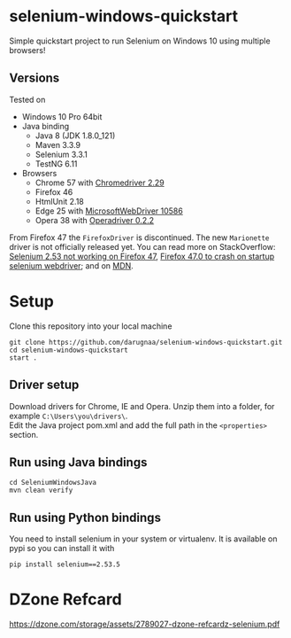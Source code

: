 # selenium-windows-quickstart
Simple quickstart project to run Selenium on Windows 10 using multiple browsers!


## Versions
Tested on
* Windows 10 Pro 64bit
* Java binding
  * Java 8 (JDK 1.8.0_121)
  * Maven 3.3.9
  * Selenium 3.3.1
  * TestNG 6.11
* Browsers
  * Chrome 57 with [Chromedriver 2.29](http://chromedriver.storage.googleapis.com/2.29/chromedriver_win32.zip)
  * Firefox 46
  * HtmlUnit 2.18
  * Edge 25 with [MicrosoftWebDriver 10586](https://developer.microsoft.com/en-us/microsoft-edge/tools/webdriver/)
  * Opera 38 with [Operadriver 0.2.2](https://github.com/operasoftware/operachromiumdriver/releases/download/v0.2.2/operadriver_win64.zip)

From Firefox 47 the `FirefoxDriver` is discontinued. The new `Marionette` driver is not officially released yet.
You can read more on StackOverflow: [Selenium 2.53 not working on Firefox 47](http://stackoverflow.com/questions/37693106/selenium-2-53-not-working-on-firefox-47),
[Firefox 47.0 to crash on startup selenium webdriver](http://stackoverflow.com/questions/37791436/firefox-47-0-to-crash-on-startup-selenium-webdriver);
and on [MDN](https://developer.mozilla.org/en-US/docs/Mozilla/QA/Marionette/WebDriver).
  
# Setup
Clone this repository into your local machine

    git clone https://github.com/darugnaa/selenium-windows-quickstart.git
    cd selenium-windows-quickstart
    start .

## Driver setup
Download drivers for Chrome, IE and Opera. Unzip them into a folder, for example `C:\Users\you\drivers\`.  
Edit the Java project pom.xml and add the full path in the `<properties>` section.

## Run using Java bindings

    cd SeleniumWindowsJava
    mvn clean verify

## Run using Python bindings
You need to install selenium in your system or virtualenv. It is available on pypi so you can install it with

    pip install selenium==2.53.5
	
# DZone Refcard
https://dzone.com/storage/assets/2789027-dzone-refcardz-selenium.pdf
